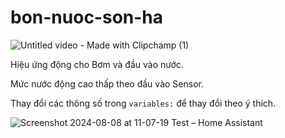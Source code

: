 # bon-nuoc-son-ha
![Untitled video - Made with Clipchamp (1)](https://github.com/user-attachments/assets/94c9e553-8644-4cb0-8117-9b21385af815)

Hiệu ứng động cho Bơm và đầu vào nước.

Mức nước động cao thấp theo đầu vào Sensor.

Thay đổi các thông số trong ```variables:``` để thay đổi theo ý thích.

![Screenshot 2024-08-08 at 11-07-19 Test – Home Assistant](https://github.com/user-attachments/assets/8052472b-fc83-4aba-a258-3c99b4b58cf1)

